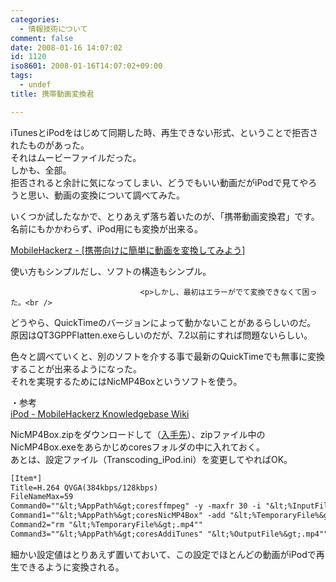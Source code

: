 ```yaml
---
categories:
  - 情報技術について
comment: false
date: 2008-01-16 14:07:02
id: 1120
iso8601: 2008-01-16T14:07:02+09:00
tags:
  - undef
title: 携帯動画変換君

---
```


<div class="entry-body">
                                 <p>iTunesとiPodをはじめて同期した時、再生できない形式、ということで拒否されたものがあった。<br />
それはムービーファイルだった。<br />
しかも、全部。<br />
拒否されると余計に気になってしまい、どうでもいい動画だがiPodで見てやろうと思い、動画の変換について調べてみた。</p>

<p>いくつか試したなかで、とりあえず落ち着いたのが、「携帯動画変換君」です。<br />
名前にもかかわらず、iPod用にも変換が出来る。</p>

<p><a href="http://mobilehackerz.jp/contents/3GPConv">MobileHackerz - [携帯向けに簡単に動画を変換してみよう]</a></p>

<p>使い方もシンプルだし、ソフトの構造もシンプル。<br /></p>
                              
                                 <p>しかし、最初はエラーがでて変換できなくて困った。<br />
どうやら、QuickTimeのバージョンによって動かないことがあるらしいのだ。<br />
原因はQT3GPPFlatten.exeらしいのだが、7.2以前にすれば問題ないらしい。</p>

<p>色々と調べていくと、別のソフトを介する事で最新のQuickTimeでも無事に変換することが出来るようになった。<br />
それを実現するためにはNicMP4Boxというソフトを使う。</p>

<p>・参考<br /><a href="http://mobilehackerz.jp/archive/wiki/index.php?cmd=read&amp;page=iPod">iPod - MobileHackerz Knowledgebase Wiki</a></p>

<p>NicMP4Box.zipをダウンロードして（<a href="http://nic.dnsalias.com/">入手先</a>）、zipファイル中のNicMP4Box.exeをあらかじめcoresフォルダの中に入れておく。<br />
あとは、設定ファイル（Transcoding_iPod.ini）を変更してやればOK。</p>

```default
[Item*]
Title=H.264 QVGA(384kbps/128kbps)
FileNameMax=59
Command0=""&lt;%AppPath%&gt;coresffmpeg" -y -maxfr 30 -i "&lt;%InputFile%&gt;" -title "&lt;%Title%&gt;" -bitexact -hq -vcodec h264 -vprofile baseline -vlevel 30 -fixaspect -s 320x240 -b 384 -maxrate 700 -qmin 18 -qmax 51 -bufsize 1024 -g 250 -acodec aac -ac 2 -ar 48000 -ab 64 "&lt;%TemporaryFile%&gt;.mp4""
Command1=""&lt;%AppPath%&gt;coresNicMP4Box" -add "&lt;%TemporaryFile%&gt;.mp4" "&lt;%OutputFile%&gt;.mp4""
Command2="rm "&lt;%TemporaryFile%&gt;.mp4""
Command3=""&lt;%AppPath%&gt;coresAddiTunes" "&lt;%OutputFile%&gt;.mp4""
```

<p>細かい設定値はとりあえず置いておいて、この設定でほとんどの動画がiPodで再生できるように変換される。<br /></p>
                              </div>
    	